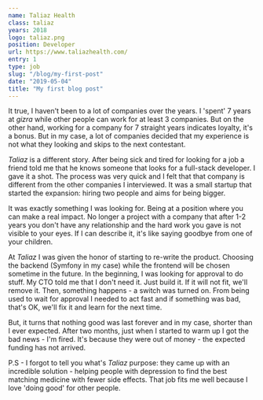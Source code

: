 ```yaml
---
name: Taliaz Health
class: taliaz
years: 2018
logo: taliaz.png
position: Developer
url: https://www.taliazhealth.com/
entry: 1
type: job
slug: "/blog/my-first-post"
date: "2019-05-04"
title: "My first blog post"
---
```

It true, I haven't been to a lot of companies over the years. I 'spent' 7 years at _gizra_ while other people can work 
for at least 3 companies. But on the other hand, working for a company for 7 straight years indicates loyalty, it's a 
bonus. But in my case, a lot of companies decided that my experience is not what they looking and skips to the next 
contestant.

_Taliaz_ is a different story. After being sick and tired for looking for a job a friend told me that he knows someone 
that looks for a full-stack developer. I gave it a shot. The process was very quick and I felt that that company is 
different from the other companies I interviewed. It was a small startup that started the expansion: hiring two people 
and aims for being bigger.

It was exactly something I was looking for. Being at a position where you can make a real impact. No longer a project 
with a company that after 1-2 years you don't have any relationship and the hard work you gave is not visible to your 
eyes. If I can describe it, it's like saying goodbye from one of your children.

At _Taliaz_ I was given the honor of starting to re-write the product. Choosing the backend (Symfony in my case) while 
the frontend will be chosen sometime in the future. In the beginning, I was looking for approval to do stuff. My CTO 
told me that I don't need it. Just build it. If it will not fit, we'll remove it. Then, something happens - a switch 
was turned on. From being used to wait for approval I needed to act fast and if something was bad, that's OK, we'll fix 
it and learn for the next time.

But, it turns that nothing good was last forever and in my case, shorter than I ever expected. After two months, just 
when I started to warm up I got the bad news - I'm fired. It's because they were out of money - the expected funding has 
not arrived.

P.S - I forgot to tell you what's _Taliaz_ purpose: they came up with an incredible solution - helping people with 
depression to find the best matching medicine with fewer side effects. That job fits me well because I love 'doing good' 
for other people.

